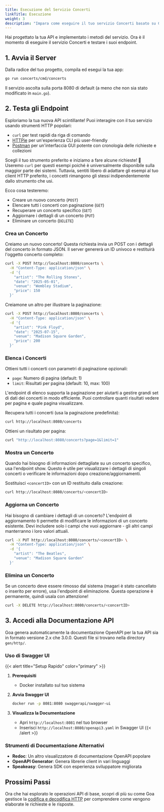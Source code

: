 ```yaml
---
title: Esecuzione del Servizio Concerti
linkTitle: Esecuzione
weight: 3
description: "Impara come eseguire il tuo servizio Concerti basato su Goa, testare gli endpoint REST usando richieste HTTP ed esplorare la documentazione OpenAPI auto-generata."
---
```


Hai progettato la tua API e implementato i metodi del servizio. Ora è il momento di
eseguire il servizio Concerti e testare i suoi endpoint.

## 1. Avvia il Server

Dalla radice del tuo progetto, compila ed esegui la tua app:

```bash
go run concerts/cmd/concerts
```

Il servizio ascolta sulla porta 8080 di default (a meno che non sia stato modificato in `main.go`).

## 2. Testa gli Endpoint

Esploriamo la tua nuova API scintillante! Puoi interagire con il tuo servizio usando strumenti HTTP popolari:

- `curl` per test rapidi da riga di comando
- [HTTPie](https://httpie.org) per un'esperienza CLI più user-friendly
- [Postman](https://www.postman.com/) per un'interfaccia GUI potente con cronologia delle richieste e collezioni

Scegli il tuo strumento preferito e iniziamo a fare alcune richieste! 🚀
Useremo `curl` per questi esempi poiché è universalmente disponibile sulla maggior parte dei
sistemi. Tuttavia, sentiti libero di adattare gli esempi al tuo client HTTP preferito,
i concetti rimangono gli stessi indipendentemente dallo strumento che usi.

Ecco cosa testeremo:
- Creare un nuovo concerto (`POST`)
- Elencare tutti i concerti con paginazione (`GET`)
- Recuperare un concerto specifico (`GET`)
- Aggiornare i dettagli di un concerto (`PUT`)
- Eliminare un concerto (`DELETE`)

### Crea un Concerto

Creiamo un nuovo concerto! Questa richiesta invia un POST con i dettagli del concerto
in formato JSON. Il server genererà un ID univoco e restituirà l'oggetto concerto
completo:

```bash
curl -X POST http://localhost:8080/concerts \
  -H "Content-Type: application/json" \
  -d '{
    "artist": "The Rolling Stones",
    "date": "2025-05-01",
    "venue": "Wembley Stadium",
    "price": 150
  }'
```

Creiamone un altro per illustrare la paginazione:

```bash
curl -X POST http://localhost:8080/concerts \
  -H "Content-Type: application/json" \
  -d '{
    "artist": "Pink Floyd",
    "date": "2025-07-15", 
    "venue": "Madison Square Garden",
    "price": 200
  }'
```

### Elenca i Concerti

Ottieni tutti i concerti con parametri di paginazione opzionali:

- `page`: Numero di pagina (default: 1)
- `limit`: Risultati per pagina (default: 10, max: 100)

L'endpoint di elenco supporta la paginazione per aiutarti a gestire grandi set di dati dei concerti in modo efficiente. Puoi controllare quanti risultati vedere per pagina e quale pagina visualizzare.

Recupera tutti i concerti (usa la paginazione predefinita):

```bash
curl http://localhost:8080/concerts
```

Ottieni un risultato per pagina:

```bash
curl "http://localhost:8080/concerts?page=1&limit=1"
```

### Mostra un Concerto

Quando hai bisogno di informazioni dettagliate su un concerto specifico, usa l'endpoint show. Questo è utile per visualizzare i dettagli di singoli concerti o verificare le informazioni dopo creazione/aggiornamenti.

Sostituisci `<concertID>` con un ID restituito dalla creazione:
```bash
curl http://localhost:8080/concerts/<concertID>
```

### Aggiorna un Concerto

Hai bisogno di cambiare i dettagli di un concerto? L'endpoint di aggiornamento ti permette di modificare le informazioni di un concerto esistente. Devi includere solo i campi che vuoi aggiornare - gli altri campi manterranno i loro valori attuali.

```bash
curl -X PUT http://localhost:8080/concerts/<concertID> \
  -H "Content-Type: application/json" \
  -d '{
    "artist": "The Beatles",
    "venue": "Madison Square Garden"
  }'
```

### Elimina un Concerto

Se un concerto deve essere rimosso dal sistema (magari è stato cancellato o inserito per errore), usa l'endpoint di eliminazione. Questa operazione è permanente, quindi usala con attenzione!

```bash
curl -X DELETE http://localhost:8080/concerts/<concertID>
```

## 3. Accedi alla Documentazione API

Goa genera automaticamente la documentazione OpenAPI per la tua API sia in formato versione 2.x che 3.0.0. Questi file si trovano nella directory `gen/http/`.

### Uso di Swagger UI

{{< alert title="Setup Rapido" color="primary" >}}
1. **Prerequisiti**
   - Docker installato sul tuo sistema

2. **Avvia Swagger UI**
   ```bash
   docker run -p 8081:8080 swaggerapi/swagger-ui
   ```

3. **Visualizza la Documentazione**
   - Apri `http://localhost:8081` nel tuo browser
   - Inserisci `http://localhost:8080/openapi3.yaml` in Swagger UI
{{< /alert >}}

### Strumenti di Documentazione Alternativi

- **Redoc**: Un altro visualizzatore di documentazione OpenAPI popolare
- **OpenAPI Generator**: Genera librerie client in vari linguaggi
- **Speakeasy**: Genera SDK con esperienza sviluppatore migliorata

## Prossimi Passi

Ora che hai esplorato le operazioni API di base, scopri di più su come Goa gestisce la [codifica e decodifica HTTP](../4-encoding) per comprendere come vengono elaborate le richieste e le risposte. 
